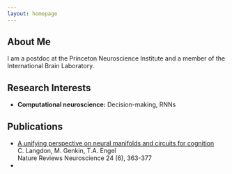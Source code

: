 ```yaml
---
layout: homepage
---
```


## About Me

I am a postdoc at the Princeton Neuroscience Institute and a member of the International Brain Laboratory.

## Research Interests

- **Computational neuroscience:** Decision-making, RNNs


## Publications
* [A unifying perspective on neural manifolds and circuits for cognition](https://www.nature.com/articles/s41583-023-00693-x)  
C. Langdon, M. Genkin, T.A. Engel  
Nature Reviews Neuroscience 24 (6), 363-377
* 



